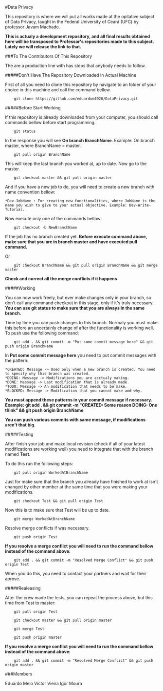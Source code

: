 #Data Privacy

This repository is where we will put all works made at the opitative subject of Data Privacy, taught in the Federal University of Ceará (UFC) by professor Javam Machado.

**This is actualy a development repository, and all final results obtained here will be transposed to Professor's repositories made to this subject. Lately we will release the link to that.**


###To The Contributors Of This Repository

The are a production line with has steps that anybody needs to follow.

#####Don't Have The Repository Downloaded In Actual Machine

First of all you need to clone this repository by navigate to an folder of your choice in this machine and call the command bellow.

```
	git clone https://github.com/eduardom4020/DataPrivacy.git
``` 

#####Before Start Working

If this repository is already downloaded from your computer, you should call commands bellow before start programming.

```
	git status
```

In the response you will see **On branch BranchName**. Example: On branch master, where BranchName = master.

```
	git pull origin BranchName
```

This will keep the last branch you worked at, up to date. Now go to the master.

```
	git checkout master && git pull origin master
```

And if you have a new job to do, you will need to create a new branch with name convention bellow:

	*Dev-JobName : For creating new functionalities, where JobName is the name you wish to give to your actual objective. Example: Dev-Write-Tutorial.


Now execute only one of the commands bellow:

```
	git checkout -b NewBranchName
```
If the job has no branch created yet.
**Before execute command above, make sure that you are in branch master and have executed pull command.**

Or

```
	git checkout BranchName && git pull origin BranchName && git merge master
```
**Check and correct all the merge conflicts if it happens**

#####Working

You can now work freely, but ever make changes only in your branch, so don't call any command checkout in this stage, only if it's truly necessary.
**You can use git status to make sure that you are always in the same branch.**

Time by time you can push changes to this branch. Normaly you must make this before an uncertainly change of after the functionality is working well. To push use the following command:

```
	git add . && git commit -m "Put some commit message here" && git push origin BranchName
```

In **Put some commit message here** you need to put commit messages with the pattern:

	*CREATED: Message -> Used only when a new branch is created. You need to specify why this branch was created.
	*DOING: Message -> Modifications you are acctualy making.
	*DONE: Message -> Last modification that is already made.
	*TODO: Message -> An modification that needs to be make.
	*BLOCKED: Message -> Modification that you cannot make and why.

**You must append these patterns in your commit message if necessary. Example: git add . && git commit -m "CREATED: Some reason DOING: One think" && git push origin BranchName**

**You can push various commits with same message, if modifications aren't that big.**

#####Testing

After finish your job and make local revision (check if all of your latest modifications are working well) you need to integrate that with the branch named **Test.**

To do this run the following steps:

```
	git pull origin WorkedAtBranchName
```

Just for make sure that the branch you already have finished to work at isn't changed by other member at the same time that you were making your modifications.

```
	git checkout Test && git pull origin Test
```

Now this is to make sure that Test will be up to date.

```
	git merge WorkedAtBranchName
```

Resolve merge conflicts if was necessary.

```
	git push origin Test
```

**If you resolve a merge conflict you will need to run the command bellow instead of the command above:**

```
	git add . && git commit -m "Resolved Merge Conflict" && git push origin Test
```

When you do this, you need to contact your partners and wait for their aprove.

#####Realeasing

After the crew made the tests, you can repeat the process above, but this time from Test to master:

```
	git pull origin Test
```

```
	git checkout master && git pull origin master
```

```
	git merge Test
```

```
	git push origin master
```

**If you resolve a merge conflict you will need to run the command bellow instead of the command above:**

```
	git add . && git commit -m "Resolved Merge Conflict" && git push origin master
```

###Members

Eduardo Melo
Victor Vieira
Igor Moura